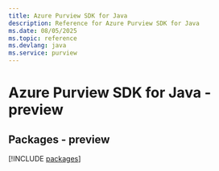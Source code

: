 ```yaml
---
title: Azure Purview SDK for Java
description: Reference for Azure Purview SDK for Java
ms.date: 08/05/2025
ms.topic: reference
ms.devlang: java
ms.service: purview
---
```

# Azure Purview SDK for Java - preview
## Packages - preview
[!INCLUDE [packages](purview-index.md)]